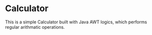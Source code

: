 # Calculator
This is a simple Calculator built with Java AWT logics, which performs regular arithmatic operations.

